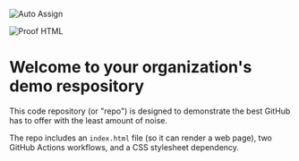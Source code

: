 ![Auto Assign](https://github.com/kdt-proj1-team/demo-repository/actions/workflows/auto-assign.yml/badge.svg)

![Proof HTML](https://github.com/kdt-proj1-team/demo-repository/actions/workflows/proof-html.yml/badge.svg)

# Welcome to your organization's demo respository
This code repository (or "repo") is designed to demonstrate the best GitHub has to offer with the least amount of noise.

The repo includes an `index.html` file (so it can render a web page), two GitHub Actions workflows, and a CSS stylesheet dependency.
